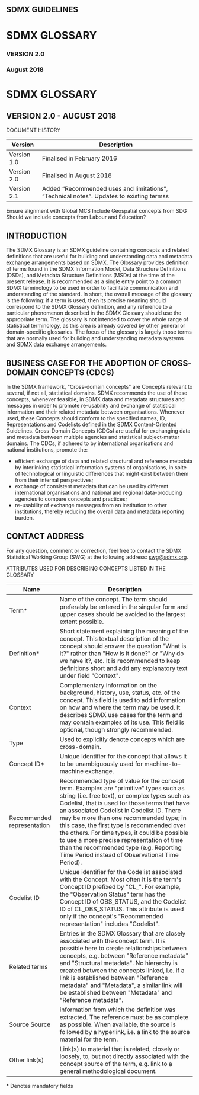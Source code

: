 ## SDMX GUIDELINES

# SDMX GLOSSARY

### VERSION 2.0
### August 2018

# SDMX GLOSSARY 
## VERSION 2.0 - AUGUST 2018

DOCUMENT HISTORY

|Version|Description|
|---|---|
|Version 1.0	|Finalised in February 2016|
|Version 2.0	|Finalised in August 2018|
|Version 2.1	|Added “Recommended uses and limitations”, “Technical notes”. Updates to existing termss|

Ensure alignment with Global MCS
Include Geospatial concepts from SDG
Should we include concepts from Labour and Education?

## INTRODUCTION
The SDMX Glossary is an SDMX guideline containing concepts and related definitions that are useful for building and understanding data and metadata exchange arrangements based on SDMX. The Glossary provides definition of terms found in the SDMX Information Model, Data Structure Definitions  (DSDs), and Metadata Structure Definitions (MSDs) at the time of the present release. It is recommended as a single entry point to a common SDMX terminology to be used in order to facilitate communication and understanding of the standard.
In short, the overall message of the glossary is the following: if a term is used, then its precise meaning should correspond to the SDMX Glossary definition, and any reference to a particular phenomenon described in the SDMX Glossary should use the appropriate term.
The glossary is not intended to cover the whole range of statistical terminology, as this area is already covered by other general or domain-specific glossaries. The focus of the glossary is largely those terms that are normally used for building and understanding metadata systems and SDMX data exchange arrangements.

## BUSINESS CASE FOR THE ADOPTION OF CROSS-DOMAIN CONCEPTS (CDCS)
In the SDMX framework, "Cross-domain concepts" are Concepts relevant to several, if not all, statistical domains. SDMX recommends the use of these concepts, whenever feasible, in SDMX data and metadata structures and messages in order to promote re-usability and exchange of statistical information and their related metadata between organisations. Whenever used, these Concepts should conform to the specified names, ID, Representations and Codelists defined in the SDMX Content-Oriented Guidelines.
Cross-Domain Concepts (CDCs) are useful for exchanging data and metadata between multiple agencies and statistical subject-matter domains.
The CDCs, if adhered to by international organisations and national institutions, promote the:
- efficient exchange of data and related structural and reference metadata by interlinking statistical information systems of organisations, in spite of technological or linguistic differences that might exist between them from their internal perspectives;
- exchange of consistent metadata that can be used by different international organisations and national and regional data-producing agencies to compare concepts and practices; 
- re-usability of exchange messages from an institution to other institutions, thereby reducing the overall data and metadata reporting burden.

## CONTACT ADDRESS
For any question, comment or correction, feel free to contact the SDMX Statistical Working Group (SWG) at the following address: swg@sdmx.org. 

ATTRIBUTES USED FOR DESCRIBING CONCEPTS LISTED IN THE GLOSSARY

|Name|Description|
|---|---|
|Term*	|Name of the concept. The term should preferably be entered in the singular form and upper cases should be avoided to the largest extent possible.|
|Definition*	|Short statement explaining the meaning of the concept. This textual description of the concept should answer the question "What is it?" rather than "How is it done?" or "Why do we have it?, etc. It is recommended to keep definitions short and add any explanatory text under field "Context".|
|Context	|Complementary information on the background, history, use, status, etc. of the concept. This field is used to add information on how and where the term may be used. It describes SDMX use cases for the term and may contain examples of its use. This field is optional, though strongly recommended.|
|Type	|Used to explicitly denote concepts which are cross-domain.|
|Concept ID*	|Unique identifier for the concept that allows it to be unambiguously used for machine-to-machine exchange.|
|Recommended representation	|Recommended type of value for the concept term. Examples are "primitive" types such as string (i.e. free text), or complex types such as Codelist, that is used for those terms that have an associated Codelist in Codelist ID. There may be more than one recommended type; in this case, the first type is recommended over the others. For time types, it could be possible to use a more precise representation of time than the recommended type (e.g. Reporting Time Period instead of Observational Time Period). |
|Codelist ID	|Unique identifier for the Codelist associated with the Concept. Most often it is the term's Concept ID prefixed by "CL_". For example, the "Observation Status" term has the Concept ID of OBS_STATUS, and the Codelist ID of CL_OBS_STATUS. This attribute is used only if the concept's "Recommended representation" includes "Codelist".|
|Related terms	|Entries in the SDMX Glossary that are closely associated with the concept term. It is possible here to create relationships between concepts, e.g. between "Reference metadata" and "Structural metadata". No hierarchy is created between the concepts linked, i.e. if a link is established between "Reference metadata" and "Metadata", a similar link will be established between "Metadata" and "Reference metadata".|
|Source	Source |information from which the definition was extracted. The reference must be as complete as possible. When available, the source is followed by a hyperlink, i.e. a link to the source material for the term.|
|Other link(s)	|Link(s) to material that is related, closely or loosely, to, but not directly associated with the concept source of the term, e.g. link to a general methodological document.|

\* Denotes mandatory fields
